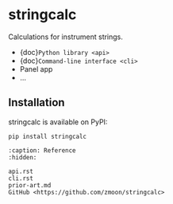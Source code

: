 # stringcalc

Calculations for instrument strings.

- {doc}`Python library <api>`
- {doc}`Command-line interface <cli>`
- Panel app
- ...

## Installation

stringcalc is available on PyPI:

```
pip install stringcalc
```

```{toctree}
:caption: Reference
:hidden:

api.rst
cli.rst
prior-art.md
GitHub <https://github.com/zmoon/stringcalc>
```
